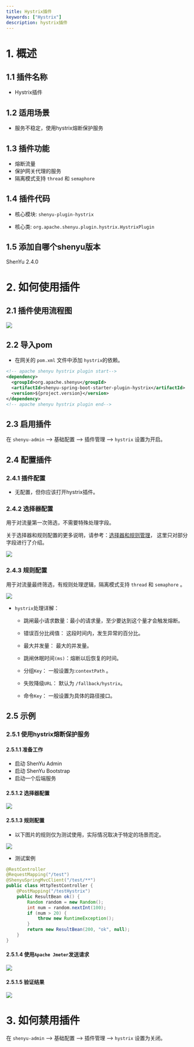 ```yaml
---
title: Hystrix插件
keywords: ["Hystrix"]
description: hystrix插件
---
```


# 1. 概述

## 1.1 插件名称

* Hystrix插件

## 1.2 适用场景

* 服务不稳定，使用hystrix熔断保护服务

## 1.3 插件功能

* 熔断流量
* 保护网关代理的服务
* 隔离模式支持 `thread` 和 `semaphore`

## 1.4 插件代码

* 核心模块: `shenyu-plugin-hystrix`

* 核心类: `org.apache.shenyu.plugin.hystrix.HystrixPlugin`

## 1.5 添加自哪个shenyu版本

ShenYu 2.4.0

# 2. 如何使用插件

## 2.1 插件使用流程图

![](/img/shenyu/plugin/plugin_use_zh.jpg)

## 2.2 导入pom

* 在网关的 `pom.xml` 文件中添加 `hystrix`的依赖。

```xml
<!-- apache shenyu hystrix plugin start-->
<dependency>
  <groupId>org.apache.shenyu</groupId>
  <artifactId>shenyu-spring-boot-starter-plugin-hystrix</artifactId>
  <version>${project.version}</version>
</dependency>
<!-- apache shenyu hystrix plugin end-->
```

## 2.3 启用插件

在 `shenyu-admin` --> 基础配置 --> 插件管理 --> `hystrix` 设置为开启。

## 2.4 配置插件

### 2.4.1 插件配置

* 无配置，但你应该打开hystrix插件。

### 2.4.2 选择器配置

用于对流量第一次筛选，不需要特殊处理字段。

关于选择器和规则配置的更多说明，请参考：[选择器和规则管理](../../user-guide/admin-usage/selector-and-rule)， 这里只对部分字段进行了介绍。

![](/img/shenyu/plugin/hystrix/selector.png)

### 2.4.3 规则配置

用于对流量最终筛选，有规则处理逻辑，隔离模式支持 `thread` 和 `semaphore` 。

![](/img/shenyu/plugin/hystrix/rule.png)

* `hystrix`处理详解：

  * 跳闸最小请求数量：最小的请求量，至少要达到这个量才会触发熔断。

  * 错误百分比阀值： 这段时间内，发生异常的百分比。

  * 最大并发量： 最大的并发量。

  * 跳闸休眠时间`(ms)`：熔断以后恢复的时间。

  * 分组`Key`： 一般设置为:`contextPath` 。

  * 失败降级`URL`： 默认为 `/fallback/hystrix`。

  * 命令`Key`： 一般设置为具体的路径接口。


## 2.5 示例

### 2.5.1 使用hystrix熔断保护服务

#### 2.5.1.1 准备工作

- 启动 ShenYu Admin
- 启动 ShenYu Bootstrap
- 启动一个后端服务

#### 2.5.1.2 选择器配置

![](/img/shenyu/plugin/hystrix/selector.png)

#### 2.5.1.3 规则配置

* 以下图片的规则仅为测试使用，实际情况取决于特定的场景而定。

![](/img/shenyu/plugin/hystrix/hystrix-example-rule-zh.png)

* 测试案例

```java
@RestController
@RequestMapping("/test")
@ShenyuSpringMvcClient("/test/**")
public class HttpTestController {
    @PostMapping("/testHystrix")
    public ResultBean ok() {
        Random random = new Random();
        int num = random.nextInt(100);
        if (num > 20) {
            throw new RuntimeException();
        }
        return new ResultBean(200, "ok", null);
    }
}
```

#### 2.5.1.4 使用`Apache Jmeter`发送请求

![](/img/shenyu/plugin/hystrix/hystrix-send-request.png)

#### 2.5.1.5 验证结果

![](/img/shenyu/plugin/hystrix/hystrix-result.png)

# 3. 如何禁用插件

在 `shenyu-admin` --> 基础配置 --> 插件管理 --> `hystrix` 设置为关闭。
